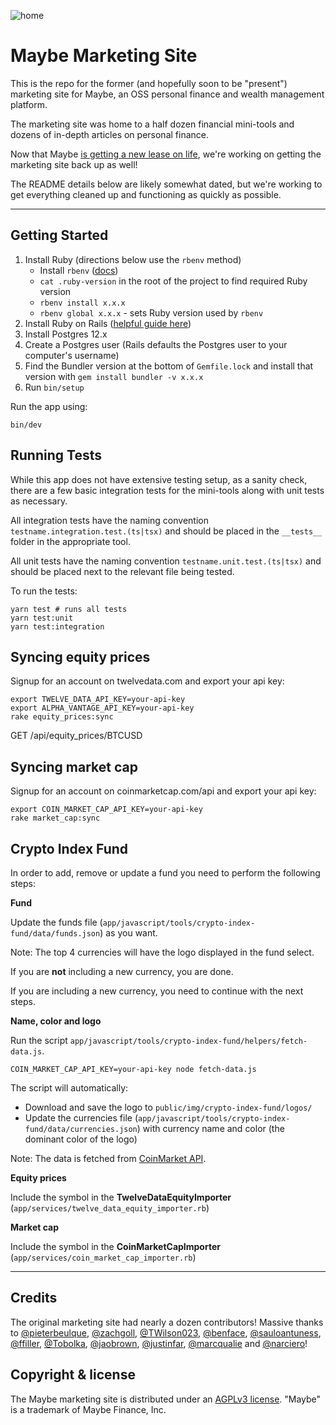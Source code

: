 ![home](https://github.com/maybe-finance/marketing/assets/35243/e899e0a0-7d77-495e-b8d1-f189d097f87b)

# Maybe Marketing Site

This is the repo for the former (and hopefully soon to be "present") marketing site for Maybe, an OSS personal finance and wealth management platform.

The marketing site was home to a half dozen financial mini-tools and dozens of in-depth articles on personal finance.

Now that Maybe [is getting a new lease on life](https://github.com/maybe-finance/maybe), we're working on getting the marketing site back up as well!

The README details below are likely somewhat dated, but we're working to get everything cleaned up and functioning as quickly as possible.

---

## Getting Started

1. Install Ruby (directions below use the `rbenv` method)
   - Install `rbenv` ([docs](https://github.com/rbenv/rbenv#installation))
   - `cat .ruby-version` in the root of the project to find required Ruby version
   - `rbenv install x.x.x`
   - `rbenv global x.x.x` - sets Ruby version used by `rbenv`
2. Install Ruby on Rails ([helpful guide here](https://gorails.com/setup/ubuntu/20.04))
3. Install Postgres 12.x
4. Create a Postgres user (Rails defaults the Postgres user to your computer's username)
5. Find the Bundler version at the bottom of `Gemfile.lock` and install that version with `gem install bundler -v x.x.x`
6. Run `bin/setup`

Run the app using:

```
bin/dev
```

## Running Tests

While this app does not have extensive testing setup, as a sanity check, there are a few basic integration tests for the mini-tools along with unit tests as necessary.

All integration tests have the naming convention `testname.integration.test.(ts|tsx)` and should be placed in the `__tests__` folder in the appropriate tool.

All unit tests have the naming convention `testname.unit.test.(ts|tsx)` and should be placed next to the relevant file being tested.

To run the tests:

```
yarn test # runs all tests
yarn test:unit
yarn test:integration
```

## Syncing equity prices

Signup for an account on twelvedata.com and export your api key:

```
export TWELVE_DATA_API_KEY=your-api-key
export ALPHA_VANTAGE_API_KEY=your-api-key
rake equity_prices:sync
```

GET /api/equity_prices/BTCUSD

## Syncing market cap

Signup for an account on coinmarketcap.com/api and export your api key:

```
export COIN_MARKET_CAP_API_KEY=your-api-key
rake market_cap:sync
```

## Crypto Index Fund

In order to add, remove or update a fund you need to perform the following steps:

**Fund**

Update the funds file (`app/javascript/tools/crypto-index-fund/data/funds.json`) as you want.

Note: The top 4 currencies will have the logo displayed in the fund select.

If you are **not** including a new currency, you are done.

If you are including a new currency, you need to continue with the next steps.

**Name, color and logo**

Run the script `app/javascript/tools/crypto-index-fund/helpers/fetch-data.js`.

```
COIN_MARKET_CAP_API_KEY=your-api-key node fetch-data.js
```

The script will automatically:

- Download and save the logo to `public/img/crypto-index-fund/logos/`
- Update the currencies file (`app/javascript/tools/crypto-index-fund/data/currencies.json`) with currency name and color (the dominant color of the logo)

Note: The data is fetched from [CoinMarket API](coinmarketcap.com/api).

**Equity prices**

Include the symbol in the **TwelveDataEquityImporter** (`app/services/twelve_data_equity_importer.rb`)

**Market cap**

Include the symbol in the **CoinMarketCapImporter** (`app/services/coin_market_cap_importer.rb`)

---

## Credits

The original marketing site had nearly a dozen contributors! Massive thanks to [@pieterbeulque](https://github.com/pieterbeulque), [@zachgoll](https://github.com/zachgoll), [@TWilson023](https://github.com/TWilson023), [@benface](https://github.com/benface), [@sauloantuness](https://github.com/sauloantuness), [@ffiller](https://github.com/ffiller), [@Tobolka](https://github.com/Tobolka), [@jaobrown](https://github.com/jaobrown), [@justinfar](https://github.com/justinfar), [@marcqualie](https://github.com/marcqualie) and [@narciero](https://github.com/narciero)!

## Copyright & license

The Maybe marketing site is distributed under an [AGPLv3 license](https://github.com/maybe-finance/marketing/blob/main/LICENSE). "Maybe" is a trademark of Maybe Finance, Inc.
